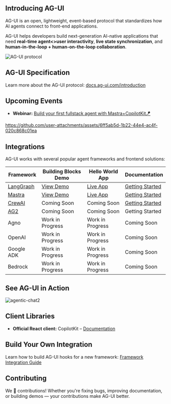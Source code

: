 ## Introducing AG-UI

AG-UI is an open, lightweight, event-based protocol that standardizes how AI agents connect to front-end applications.

AG-UI helps developers build next-generation AI-native applications that need **real-time agent<>user interactivity**, **live state synchronization**, and **human-in-the-loop + human-on-the-loop collaboration**.

![AG-UI protocol](https://github.com/user-attachments/assets/c4a4b9ff-9c84-46ad-89dc-06fdc8bda45b)



## AG-UI Specification

Learn more about the AG-UI protocol: [docs.ag-ui.com/introduction](https://docs.ag-ui.com/introduction)

## Upcoming Events

- **Webinar:** [Build your first fullstack agent with Mastra+CopilotKit🪁](https://lu.ma/yurxbj2m?tk=yXQfDc)



https://github.com/user-attachments/assets/6ff5ab5d-1b22-44e4-ac4f-020c868c01ea



## Integrations

AG-UI works with several popular agent frameworks and frontend solutions:

| Framework | Building Blocks Demo | Hello World App | Documentation |
| --- | --- | --- | --- |
| [LangGraph](https://www.langchain.com/langgraph) | [View Demo](https://feature-viewer-langgraph.vercel.app/) | [Live App](https://feature-viewer-langgraph.vercel.app/) | [Getting Started](https://docs.copilotkit.ai/coagents/quickstart/langgraph)  |
| [Mastra](https://mastra.ai/) | [View Demo](https://demo-viewer-five.vercel.app/) | [Live App](https://demo-viewer-five.vercel.app/) | [Getting Started](https://docs.copilotkit.ai/getting-started) |
| [CrewAI](https://crewai.com/) | Coming Soon | Coming Soon | [Getting Started](https://docs.copilotkit.ai/crewai-crews) |
| [AG2](https://ag2.ai/) | Coming Soon | Coming Soon | Getting Started |
| Agno | Work in Progress | Work in Progress | Coming Soon |
| OpenAI | Work in Progress | Work in Progress | Coming Soon |
| Google ADK | Work in Progress | Work in Progress | Coming Soon |
| Bedrock | Work in Progress | Work in Progress | Coming Soon |

## See AG-UI in Action

![agentic-chat2](https://github.com/user-attachments/assets/06e936b0-5587-4614-9b87-5a52fcb36bfd)


## Client Libraries

- **Official React client:** CopilotKit – [Documentation](http://copilotkit.ai/docs)

## Build Your Own Integration

Learn how to build AG-UI hooks for a new framework: [Framework Integration Guide](http://agui.com/build-hooks)

## Contributing

We 💜 contributions! Whether you're fixing bugs, improving documentation, or building demos — your contributions make AG-UI better.
